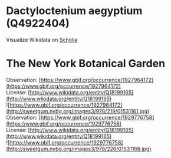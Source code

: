 
Dactyloctenium aegyptium (Q4922404)
===================================
  
Visualize Wikidata on [Scholia](https://scholia.toolforge.org/taxon/Q4922404)
# The New York Botanical Garden
  
Observation: [https://www.gbif.org/occurrence/1927964172](https://www.gbif.org/occurrence/1927964172)  
License: [http://www.wikidata.org/entity/Q18199165](http://www.wikidata.org/entity/Q18199165)  
![https://www.gbif.org/occurrence/1927964172](http://sweetgum.nybg.org/images3/978/219/01531161.jpg)  
Observation: [https://www.gbif.org/occurrence/1929776758](https://www.gbif.org/occurrence/1929776758)  
License: [http://www.wikidata.org/entity/Q18199165](http://www.wikidata.org/entity/Q18199165)  
![https://www.gbif.org/occurrence/1929776758](http://sweetgum.nybg.org/images3/978/226/01531168.jpg)